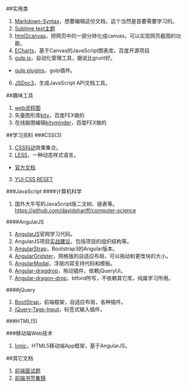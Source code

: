 ##实用类
 1. [Markdown-Syntax](https://gitcafe.com/riku/Markdown-Syntax-CN/blob/master/syntax.md )，想要编辑这份文档，这个当然是首要需要学习的。    
 2. [Sublime text主题](https://github.com/kkga/spacegray)    
 3. [html2canvas](https://github.com/niklasvh/html2canvas)，把网页中的一部分转化成canvas，可以实现网页截图的功能。    
 4. [ECharts](https://github.com/ecomfe/echarts)，基于Canvas的JavaScript图表库，百度开源项目
 5. [gulp.js](https://github.com/gulpjs/gulp/blob/master/docs/getting-started.md#getting-started)，自动化管理工具，据说比grunt好。
   -  [gulp plugins](http://gratimax.github.io/search-gulp-plugins/)，gulp插件。
 6. [JSDoc3](https://github.com/jsdoc3/jsdoc)，生成JavaScript API文档工具。

##趣味工具
 1. [web流程图](https://github.com/sporritt/jsPlumb)   
 2. 矢量图形库[kity](https://github.com/fex-team/kity)，百度FEX做的   
 3. 在线脑图编辑[kityminder](https://github.com/fex-team/kityminder)，百度FEX做的    

##学习资料
###CSS(3)
 1. [CSS抖动](https://github.com/elrumordelaluz/csshake)效果集合。
 2. [LESS](https://github.com/less/less.js)，一种动态样式语言。
   + [官方文档](http://lesscss.org/)
 3. [YUI CSS RESET](http://yuilibrary.com/yui/docs/cssreset/)

###JavaScript
####计算机科学
 1. 国外大牛写的JavaScript版二叉树、链表等。    
 https://github.com/davidshariff/computer-science     

####AngularJS
 1. [AngularJS](https://github.com/angular/angular.js)官网学习代码。
 2. AngularJS项目[实战建议](https://github.com/mgechev/angularjs-style-guide)，包括项目的组织结构等。
 3. [AngularStrap](https://github.com/mgcrea/angular-strap)，Bootstrap3的Angular版本。
 4. [AngularGridster](https://github.com/ManifestWebDesign/angular-gridster)，网格版的自适应布局，可以拖动和更改块的大小。
 5. [AngularModal](https://github.com/btford/angular-modal)，浮层内容支持代码和模板。
 6. [Angular-dragdrop](https://github.com/codef0rmer/angular-dragdrop)，拖动插件，依赖jQueryUI。
 7. [Angular-dragon-drop](https://github.com/btford/angular-dragon-drop)，btford所写，不依赖其它库，纯属学习所用。
     
####jQuery
 1. [BootStrap](https://github.com/twbs/bootstrap)，前端框架，自适应布局，各种插件。    
 2. [jQuery-Tags-Input](https://github.com/xoxco/jQuery-Tags-Input)，标签式输入插件。


###HTML(5)


###移动端Web技术
 1. [Ionic](https://github.com/driftyco/ionic)，HTML5移动端App框架，基于AngularJS。

##其它文档
 1. [前端面试题](https://github.com/darcyclarke/Front-end-Developer-Interview-Questions)    
 2. [前端书签集锦](https://github.com/dypsilon/frontend-dev-bookmarks)    

